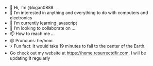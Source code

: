 - 👋 Hi, I’m @logan0888
- 👀 I’m interested in anything and everything to do with computers and electronics
- 🌱 I’m currently learning javascript
- 💞️ I’m looking to collaborate on ...
- 📫 How to reach me ...
- 😄 Pronouns: he/hom
- ⚡ Fun fact: It would take 19 minutes to fall to the center of the Earth.
- Go check out my website at https://home.resurrectdfir.com. I will be updating it regularly

<!---
logan0888/logan0888 is a ✨ special ✨ repository because its `README.md` (this file) appears on your GitHub profile.
You can click the Preview link to take a look at your changes.
--->
